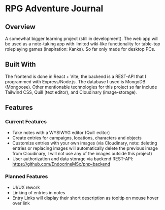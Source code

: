 # RPG Adventure Journal

## Overview

A somewhat bigger learning project (still in development). The web app will be used as a note-taking app with limited wiki-like functionality for table-top roleplaying games (inspiration: Kanka). So far only made for desktop PCs.

## Built With

The frontend is done in React + Vite, the backend is a REST-API that I programmed with Express/Node.js. The database I used is MongoDB (Mongoose). Other mentionable technologies for this project so far include Tailwind CSS, Quill (text editor), and Cloudinary (image-storage).

## Features

### Current Features

- Take notes with a WYSIWYG editor (Quill editor)
- Create entries for campaigns, locations, characters and objects
- Customize entries with your own images (via Cloudinary, note: deleting entries or replacing images will automatically delete the previous image from Cloudinary, I will not use any of the images outside this project)
- User authorization and data storage via backend REST-API: https://github.com/EndocrineMSc/pnp-backend

### Planned Features

- UI/UX rework
- Linking of entries in notes
- Entry Links will display their short description as tooltip on mouse hover over link
